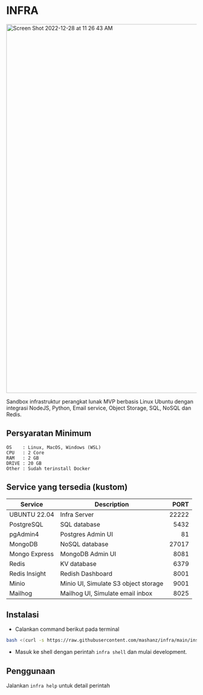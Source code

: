 # INFRA

<img width="974" alt="Screen Shot 2022-12-28 at 11 26 43 AM" src="https://user-images.githubusercontent.com/9214059/209757300-79ec7a66-ddcf-4d92-8b6e-9ac58b4fa37f.png">

Sandbox infrastruktur perangkat lunak MVP berbasis Linux Ubuntu dengan integrasi NodeJS, Python, Email service, Object Storage, SQL, NoSQL dan Redis.

## Persyaratan Minimum

```
OS    : Linux, MacOS, Windows (WSL)
CPU   : 2 Core
RAM   : 2 GB
DRIVE : 20 GB
Other : Sudah terinstall Docker
```

## Service yang tersedia (kustom)

| Service       | Description                          |  PORT |
| ------------- | ------------------------------------ | ----: |
| UBUNTU 22.04  | Infra Server                         | 22222 |
| PostgreSQL    | SQL database                         |  5432 |
| pgAdmin4      | Postgres Admin UI                    |    81 |
| MongoDB       | NoSQL database                       | 27017 |
| Mongo Express | MongoDB Admin UI                     |  8081 |
| Redis         | KV database                          |  6379 |
| Redis Insight | Redish Dashboard                     |  8001 |
| Minio         | Minio UI, Simulate S3 object storage |  9001 |
| Mailhog       | Mailhog UI, Simulate email inbox     |  8025 |

## Instalasi

- Calankan command berikut pada terminal

```bash
bash <(curl -s https://raw.githubusercontent.com/mashanz/infra/main/install.sh)
```

- Masuk ke shell dengan perintah `infra shell` dan mulai development.

## Penggunaan

Jalankan `infra help` untuk detail perintah
